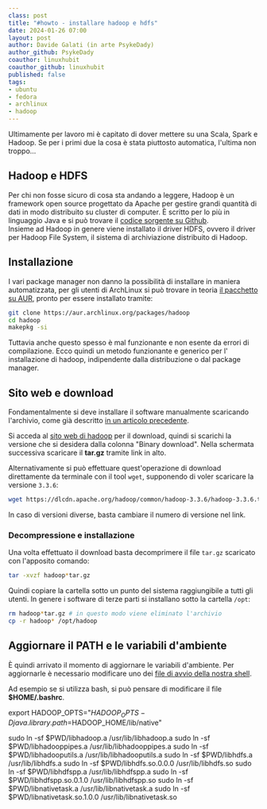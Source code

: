 ```yaml
---
class: post
title: "#howto - installare hadoop e hdfs"
date: 2024-01-26 07:00
layout: post
author: Davide Galati (in arte PsykeDady)
author_github: PsykeDady
coauthor: linuxhubit
coauthor_github: linuxhubit
published: false
tags:
- ubuntu
- fedora
- archlinux
- hadoop
---
```


Ultimamente per lavoro mi è capitato di dover mettere su una Scala, Spark e Hadoop. Se per i primi due la cosa è stata piuttosto automatica, l'ultima non troppo...

## Hadoop e HDFS

Per chi non fosse sicuro di cosa sta andando a leggere, Hadoop è un framework open source progettato da Apache per gestire grandi quantità di dati in modo distribuito su cluster di computer. È scritto per lo più in linguaggio Java e si può trovare il [codice sorgente su Github](https://github.com/apache/hadoop).  
Insieme ad Hadoop in genere viene installato il driver HDFS, ovvero il driver per Hadoop File System, il sistema di archiviazione distribuito di Hadoop.

## Installazione

I vari package manager non danno la possibilità di installare in maniera automatizzata, per gli utenti di ArchLinux si può trovare in teoria [il pacchetto su AUR](https://aur.archlinux.org/packages/hadoop), pronto per essere installato tramite:

```bash
git clone https://aur.archlinux.org/packages/hadoop
cd hadoop
makepkg -si
```

Tuttavia anche questo spesso è mal funzionante e non esente da errori di compilazione. Ecco quindi un metodo funzionante e generico per l' installazione di hadoop, indipendente dalla distribuzione o dal package manager.

## Sito web e download

Fondamentalmente si deve installare il software manualmente scaricando l'archivio, come già descritto [in un articolo precedente](https://linuxhub.it/articles/2023-09-01-howto-installare-archivio).

Si acceda al [sito web di hadoop](https://hadoop.apache.org/releases.html) per il download, quindi si scarichi la versione che si desidera dalla colonna "Binary download". Nella schermata successiva scaricare il **tar.gz** tramite link in alto.

Alternativamente si può effettuare quest'operazione di download direttamente da terminale con il tool `wget`, supponendo di voler scaricare la versione `3.3.6`:

```bash
wget https://dlcdn.apache.org/hadoop/common/hadoop-3.3.6/hadoop-3.3.6.tar.gz
```

In caso di versioni diverse, basta cambiare il numero di versione nel link.

### Decompressione e installazione

Una volta effettuato il download basta decomprimere il file `tar.gz` scaricato con l'apposito comando: 

```bash
tar -xvzf hadoop*tar.gz
```

Quindi copiare la cartella sotto un punto del sistema raggiungibile a tutti gli utenti. In genere i software di terze parti si installano sotto la cartella `/opt`:

```bash
rm hadoop*tar.gz # in questo modo viene eliminato l'archivio
cp -r hadoop* /opt/hadoop
```

## Aggiornare il PATH e le variabili d'ambiente

È quindi arrivato il momento di aggiornare le variabili d'ambiente. Per aggiornarle è necessario modificare uno dei [file di avvio della nostra shell](https://linuxhub.it/articles/2023-09-08-howto-file-avvio-shell).

Ad esempio se si utilizza bash, si può pensare di modificare il file **$HOME/.bashrc**.





export HADOOP_OPTS="$HADOOP_OPTS -Djava.library.path=$HADOOP_HOME/lib/native"

sudo ln -sf $PWD/libhadoop.a  /usr/lib/libhadoop.a
sudo ln -sf $PWD/libhadooppipes.a  /usr/lib/libhadooppipes.a
sudo ln -sf $PWD/libhadooputils.a  /usr/lib/libhadooputils.a
sudo ln -sf $PWD/libhdfs.a  /usr/lib/libhdfs.a
sudo ln -sf $PWD/libhdfs.so.0.0.0  /usr/lib/libhdfs.so
sudo ln -sf $PWD/libhdfspp.a  /usr/lib/libhdfspp.a
sudo ln -sf $PWD/libhdfspp.so.0.1.0  /usr/lib/libhdfspp.so
sudo ln -sf $PWD/libnativetask.a  /usr/lib/libnativetask.a
sudo ln -sf $PWD/libnativetask.so.1.0.0  /usr/lib/libnativetask.so